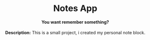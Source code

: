 <div align="center">
  <h1>Notes App</h1>
  <h4>You want remember something?</h4>
  <p><b>Description:</b> This is a small project, i created my personal note block.<br/>
  <p></p>
  
</div>
